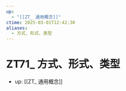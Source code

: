 ```yaml
---
up:
  - "[[ZT_ 通用概念]]"
ctime: 2025-03-01T12:42:30
aliases:
  - 方式、形式、类型
---
```


# ZT71_ 方式、形式、类型

- up: [[ZT_ 通用概念]]
